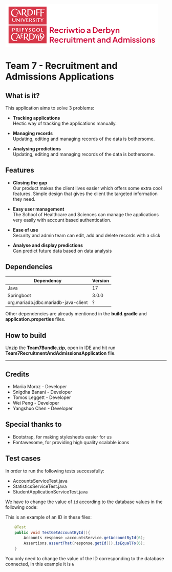 ![](Project_Logo.png)

# Team 7 - Recruitment and Admissions Applications

## What is it?

This application aims to solve 3 problems:

- **Tracking applications** \
Hectic way of tracking the applications manually.

- **Managing records** \
Updating, editing and managing records of the data is bothersome.

- **Analysing predictions** \
Updating, editing and managing records of the data is bothersome.

## Features

- **Closing the gap** \
Our product makes the client lives easier which offers some extra cool features. Simple design that gives the client the targeted information they need.

- **Easy user management** \
The School of Healthcare and Sciences can manage the applications very easily with account based authentication.

- **Ease of use** \
Security and admin team can edit, add and delete records with a click

- **Analyse and display predictions** \
Can predict future data based on data analysis

## Dependencies

|Dependency|Version|
|-----------|-----------|
|Java|17|
|Springboot|3.0.0|
|org.mariadb.jdbc:mariadb-java-client|?|

Other dependencies are already mentioned in the **build.gradle** and **application.properties** files.

## How to build
Unzip the **Team7Bundle.zip**, open in IDE and hit run **Team7RecruitmentAndAdmissionsApplication** file.

---

## Credits
- Mariia Moroz - Developer
- Snigdha Banani - Developer
- Tomos Leggett - Developer
- Wei Peng - Developer
- Yangshuo Chen - Developer

## Special thanks to
- Bootstrap, for making stylesheets easier for us
- Fontawesome, for providing high quality scalable icons

## Test cases
In order to run the following tests successfully:
- AccountsServiceTest.java
- StatisticsServiceTest.java
- StudentApplicationServiceTest.java

We have to change the value of `id` according to the database values in the following code:

This is an example of an ID in these files:
```java
    @Test
    public void TestGetAccountById(){
        Accounts response =accountsService.getAccountById(6);
        Assertions.assertThat(response.getId()).isEqualTo(6);
    }
```

You only need to change the value of the ID corresponding to the database connected, in this example it is `6`
